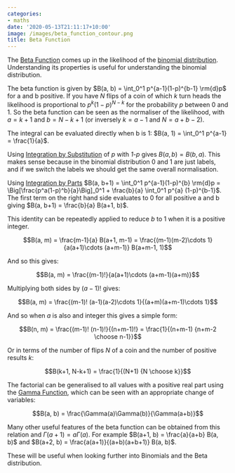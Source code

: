 ```yaml
---
categories:
- maths
date: '2020-05-13T21:11:17+10:00'
image: /images/beta_function_contour.png
title: Beta Function
---
```


The [Beta Function](https://en.wikipedia.org/wiki/Beta_function) comes up in the likelihood of the [binomial distribution](/bernoulli-binomial).
Understanding its properties is useful for understanding the binomial distribution.

The beta function is given by $B(a, b) = \int_0^1 p^{a-1}(1-p)^{b-1} \rm{d}p$ for a and b positive.
If you have $N$ flips of a coin of which $k$ turn heads the likelihood is proportional to $p^{k}(1-p)^{N-k}$ for the probability *p* between 0 and 1.
So the beta function can be seen as the normaliser of the likelihood, with $a = k + 1$ and $b = N - k + 1$ (or inversely $k = a - 1$ and $N   =  a + b - 2$).

The integral can be evaluated directly when b is 1: $B(a, 1) = \int_0^1 p^{a-1} = \frac{1}{a}$.

Using [Integration by Substitution](https://en.wikipedia.org/wiki/Integration_by_substitution) of *p* with *1-p* gives $B(a, b) = B(b, a)$.
This makes sense because in the binomial distribution 0 and 1 are just labels, and if we switch the labels we should get the same overall normalisation.

Using [Integration by Parts](https://en.wikipedia.org/wiki/Integration_by_parts) $B(a, b+1) = \int_0^1 p^{a-1}(1-p)^{b} \rm{d}p = \Big[\frac{p^a(1-p)^b}{a}\Big]_0^1 + \frac{b}{a} \int_0^1 p^{a} (1-p)^{b-1}$.
The first term on the right hand side evaluates to 0 for all positive a and b giving $B(a, b+1) = \frac{b}{a} B(a+1, b)$.

This identity can be repeatedly applied to reduce *b* to 1 when it is a positive integer.

$$B(a, m) = \frac{m-1}{a} B(a+1, m-1) = \frac{(m-1)(m-2)\cdots 1}{a(a+1)\cdots (a+m-1)} B(a+m-1, 1)$$

And so this gives:

$$B(a, m) = \frac{(m-1)!}{a(a+1)\cdots (a+m-1)(a+m)}$$

Multiplying both sides by $(a-1)!$ gives:

$$B(a, m) = \frac{(m-1)! (a-1)(a-2)\cdots 1}{(a+m)(a+m-1)\cdots 1}$$

And so when *a* is also and integer this gives a simple form:

$$B(n, m) = \frac{(m-1)! (n-1)!}{(n+m-1)!} = \frac{1}{(n+m-1) {n+m-2 \choose n-1}}$$

Or in terms of the number of flips *N* of a coin and the number of positive results *k*:

$$B(k+1, N-k+1) = \frac{1}{(N+1) {N \choose k}}$$

The factorial can be generalised to all values with a positive real part using the [Gamma Function](https://en.wikipedia.org/wiki/Gamma_function), which can be seen with an appropriate change of variables:

$$B(a, b) = \frac{\Gamma(a)\Gamma(b)}{\Gamma(a+b)}$$

Many other useful features of the beta function can be obtained from this relation and $\Gamma(a+1) = a \Gamma(a)$.
For example $B(a+1, b) = \frac{a}{a+b} B(a, b)$ and $B(a+2, b) = \frac{a(a+1)}{(a+b)(a+b+1)} B(a, b)$.

These will be useful when looking further into Binomials and the Beta distribution.
